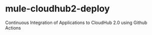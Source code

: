 # mule-cloudhub2-deploy
Continuous Integration of Applications to CloudHub 2.0 using Github Actions
